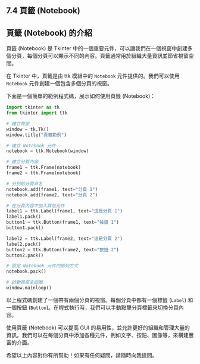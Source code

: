 ## 7.4 頁籤 (Notebook)

## 頁籤 (Notebook) 的介紹

頁籤 (Notebook) 是 Tkinter 中的一個重要元件，可以讓我們在一個視窗中創建多個分頁，每個分頁可以顯示不同的內容。頁籤通常用於組織大量資訊並節省視窗空間。

在 Tkinter 中，頁籤是由 ttk 模組中的 `Notebook` 元件提供的。我們可以使用 `Notebook` 元件創建一個包含多個分頁的視窗。

下面是一個簡單的範例程式碼，展示如何使用頁籤 (Notebook)：

```python
import tkinter as tk
from tkinter import ttk

# 建立視窗
window = tk.Tk()
window.title("頁籤範例")

# 建立 Notebook 元件
notebook = ttk.Notebook(window)

# 建立分頁內容
frame1 = ttk.Frame(notebook)
frame2 = ttk.Frame(notebook)

# 分別給分頁命名
notebook.add(frame1, text="分頁 1")
notebook.add(frame2, text="分頁 2")

# 在分頁內容中加入其他元件
label1 = ttk.Label(frame1, text="這是分頁 1")
label1.pack()
button1 = ttk.Button(frame1, text="按鈕 1")
button1.pack()

label2 = ttk.Label(frame2, text="這是分頁 2")
label2.pack()
button2 = ttk.Button(frame2, text="按鈕 2")
button2.pack()

# 設定 Notebook 元件的排列方式
notebook.pack()

# 啟動視窗主迴圈
window.mainloop()
```

以上程式碼創建了一個帶有兩個分頁的視窗。每個分頁中都有一個標籤 (`Label`) 和一個按鈕 (`Button`)。在程式執行時，我們可以手動點擊分頁標籤來切換分頁內容。

使用頁籤 (Notebook) 可以提高 GUI 的易用性，並允許更好的組織和管理大量的資訊。我們可以在每個分頁中添加各種元件，例如文字、按鈕、圖像等，來構建豐富的介面。

希望以上內容對你有所幫助！如果有任何疑問，請隨時向我提問。